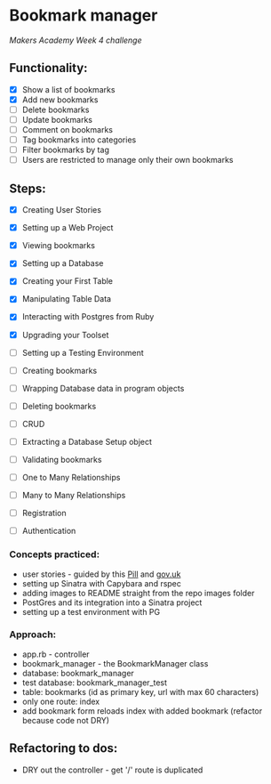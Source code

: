 # Bookmark manager

_Makers Academy Week 4 challenge_

## Functionality:

- [x] Show a list of bookmarks
- [x] Add new bookmarks
- [ ] Delete bookmarks
- [ ] Update bookmarks
- [ ] Comment on bookmarks
- [ ] Tag bookmarks into categories
- [ ] Filter bookmarks by tag
- [ ] Users are restricted to manage only their own bookmarks

## Steps:

- [x] Creating User Stories
- [x] Setting up a Web Project
- [x] Viewing bookmarks
- [x] Setting up a Database
- [x] Creating your First Table
- [x] Manipulating Table Data
- [x] Interacting with Postgres from Ruby
- [x] Upgrading your Toolset
- [ ] Setting up a Testing Environment
- [ ] Creating bookmarks
- [ ] Wrapping Database data in program objects
- [ ] Deleting bookmarks
- [ ] CRUD
- [ ] Extracting a Database Setup object
- [ ] Validating bookmarks
- [ ] One to Many Relationships
- [ ] Many to Many Relationships
- [ ] Registration
- [ ] Authentication


### Concepts practiced:

- user stories - guided by this [Pill](https://github.com/makersacademy/course/blob/master/pills/user_stories.md) and [gov.uk](https://www.gov.uk/service-manual/agile-delivery/writing-user-stories)
- setting up Sinatra with Capybara and rspec
- adding images to README straight from the repo images folder
- PostGres and its integration into a Sinatra project
- setting up a test environment with PG


### Approach:

- app.rb - controller
- bookmark_manager - the BookmarkManager class
- database: bookmark_manager
- test database: bookmark_manager_test
- table: bookmarks (id as primary key, url with max 60 characters)
- only one route: index
- add bookmark form reloads index with added bookmark (refactor because code not DRY)


## Refactoring to dos:

- DRY out the controller - get '/' route is duplicated 